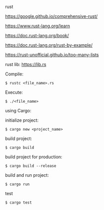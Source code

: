 rust

https://google.github.io/comprehensive-rust/

https://www.rust-lang.org/learn

https://doc.rust-lang.org/book/

https://doc.rust-lang.org/rust-by-example/

https://rust-unofficial.github.io/too-many-lists

rust lib:
https://lib.rs

Compile:

```
$ rustc <file_name>.rs
```

Execute:

```
$ ./<file_name>
```

using Cargo:

initialize project:

```
$ cargo new <project_name>
```

build project:

```
$ cargo build
```

build project for production:

```
$ cargo build --release
```

build and run project:

```
$ cargo run
```

test

```
$ cargo test
```
